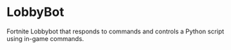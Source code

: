 # LobbyBot
Fortnite Lobbybot that responds to commands and controls a Python script using in-game commands.
